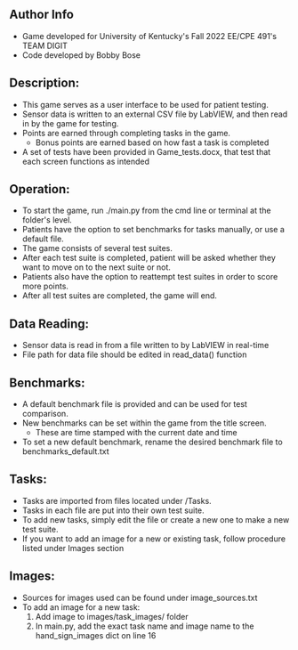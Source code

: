 ## Author Info
- Game developed for University of Kentucky's Fall 2022 EE/CPE 491's TEAM DIGIT 
- Code developed by Bobby Bose

## Description:
- This game serves as a user interface to be used for patient testing.
- Sensor data is written to an external CSV file by LabVIEW, and then read in by the game for testing.
- Points are earned through completing tasks in the game.
    - Bonus points are earned based on how fast a task is completed
- A set of tests have been provided in Game_tests.docx, that test that each screen functions as intended

## Operation:
- To start the game, run ./main.py from the cmd line or terminal at the folder's level.
- Patients have the option to set benchmarks for tasks manually, or use a default file.
- The game consists of several test suites.
- After each test suite is completed, patient will be asked whether they want to move on to the next suite or not.
- Patients also have the option to reattempt test suites in order to score more points.
- After all test suites are completed, the game will end.

## Data Reading:
- Sensor data is read in from a file written to by LabVIEW in real-time
- File path for data file should be edited in read_data() function

## Benchmarks:
- A default benchmark file is provided and can be used for test comparison.
- New benchmarks can be set within the game from the title screen.
    - These are time stamped with the current date and time
- To set a new default benchmark, rename the desired benchmark file to benchmarks_default.txt

## Tasks:
- Tasks are imported from files located under /Tasks. 
- Tasks in each file are put into their own test suite.
- To add new tasks, simply edit the file or create a new one to make a new test suite.
- If you want to add an image for a new or existing task, follow procedure listed under Images section

## Images:
- Sources for images used can be found under image_sources.txt
- To add an image for a new task:
    1. Add image to images/task_images/ folder
    2. In main.py, add the exact task name and image name to the hand_sign_images dict on line 16